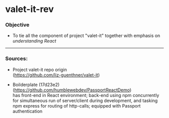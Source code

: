 # valet-it-rev

### Objective

- To tie all the component of project "valet-it" together with emphasis on _understanding React_

---

### Sources:

- Project valet-it repo origin  
  (https://github.com/liz-guenthner/valet-it)

- Boilderplate (17d23e2)  
  (https://github.com/humblewebdev/PassportReactDemo)  
  has front-end in React environment; back-end using npm concurrently for simultaneous run of server/client during development, and tasking npm express for routing of http-calls; equipped with Passport authentication 

